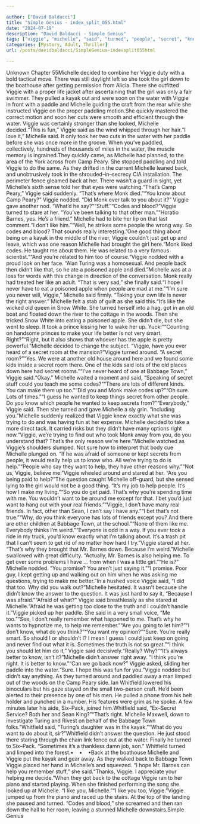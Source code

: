 ```yaml
---

author: ["David Baldacci"]
title: "Simple Genius - index_split_055.html"
date: "2024-07-19"
description: "David Baldacci - Simple Genius"
tags: ["viggie", "michelle", "said", "turned", "people", "secret", "know", "like", "right", "took", "back", "monk", "code", "really", "help", "want", "water", "say", "one", "never", "sure", "make", "around", "think", "girl"]
categories: [Mystery, Adult, Thriller]
url: /posts/davidbaldacci/SimpleGenius-indexsplit055html

---
```



Unknown
Chapter 55Michelle decided to combine her Viggie duty with a bold tactical move. There was still daylight left so she took the girl down to the boathouse after getting permission from Alicia. There she outfitted Viggie with a proper life jacket after ascertaining that the girl was only a fair swimmer. They pulled a kayak out and were soon on the water with Viggie in front with a paddle and Michelle guiding the craft from the rear while she instructed Viggie on the proper paddling motion.She quickly mastered the correct motion and soon her cuts were smooth and efficient through the water. Viggie was certainly stronger than she looked, Michelle decided.“This is fun,” Viggie said as the wind whipped through her hair.“I love it,” Michelle said. It only took her two cuts in the water with her paddle before she was once more in the groove. When you’ve paddled, collectively, hundreds of thousands of miles in the water, the muscle memory is ingrained.They quickly came, as Michelle had planned, to the area of the York across from Camp Peary. She stopped paddling and told Viggie to do the same. As they drifted in the current Michelle leaned back, and unobtrusively took in the shrouded–in–secrecy CIA installation. The perimeter fence gleamed back at her. There wasn’t a guard in sight, yet Michelle’s sixth sense told her that eyes were watching.“That’s Camp Peary,” Viggie said suddenly. “That’s where Monk died.”“You know about Camp Peary?” Viggie nodded. “Did Monk ever talk to you about it?” Viggie gave another nod. “What’d he say?”“Stuff.”“Codes and blood?”Viggie turned to stare at her. “You’ve been talking to that other man.”“Horatio Barnes, yes. He’s a friend.” Michelle had to bite her lip on that last comment.“I don’t like him.”“Well, he strikes some people the wrong way. So codes and blood? That sounds really interesting.”One good thing about being on a kayak in the middle of the river, Viggie couldn’t just get up and leave, which was one reason Michelle had brought the girl here.“Monk liked codes. He taught me about them. He was related to a very famous scientist.”“And you’re related to him too of course.”Viggie nodded with a proud look on her face. “Alan Turing was a homosexual. And people back then didn’t like that, so he ate a poisoned apple and died.”Michelle was at a loss for words with this change in direction of the conversation. Monk really had treated her like an adult. “That is very sad,” she finally said.“I hope I never have to eat a poisoned apple when people are mad at me.”“I’m sure you never will, Viggie,” Michelle said firmly. “Taking your own life is never the right answer.” Michelle felt a stab of guilt as she said this.“It’s like the wicked old queen in Snow White. She turned herself into a hag, got in an old boat and floated down the river to the cottage in the woods. Then she tricked Snow White into eating a poisoned apple. She didn’t die, but she went to sleep. It took a prince kissing her to wake her up. Yuck!”“Counting on handsome princes to make your life better is not very smart. Right?”“Right, but it also shows that whoever has the apple is pretty powerful.”Michelle decided to change the subject. “Viggie, have you ever heard of a secret room at the mansion?”Viggie turned around. “A secret room?”“Yes. We were at another old house around here and we found some kids inside a secret room there. One of the kids said lots of the old places down here had secret rooms.”“I’ve never heard of one at Babbage Town,” Viggie said.“Okay.” Michelle waited a moment and said, “Speaking of secret stuff could you teach me some codes?”“There are lots of different kinds. You can make them up too.”“Did you and Monk make codes up?”“Oh sure. Lots of times.”“I guess he wanted to keep things secret from other people. Do you know which people he wanted to keep secrets from?”“Everybody,” Viggie said. Then she turned and gave Michelle a sly grin. “Including you.”Michelle suddenly realized that Viggie knew exactly what she was trying to do and was having fun at her expense. Michelle decided to take a more direct tack. It carried risks but they didn’t have many options right now.“Viggie, we’re trying to find out who took Monk away from you, do you understand that? That’s the only reason we’re here.”Michelle watched as Viggie’s shoulders slumped. Not sure how to interpret that body cue Michelle plunged on. “If he was afraid of someone or kept secrets from people, it would really help us to know who. All we’re trying to do is help.”“People who say they want to help, they have other reasons why.”“Not us, Viggie, believe me.”Viggie wheeled around and stared at her. “Are you being paid to help?”The question caught Michelle off–guard, but she sensed lying to the girl would not be a good thing. “It’s my job to help people. It’s how I make my living.”“So you do get paid. That’s why you’re spending time with me. You wouldn’t want to be around me except for that. I bet you’d just want to hang out with your real friends.”“Viggie, I don’t have many real friends. In fact, other than Sean, I can’t say I have any.”“I bet that’s not true.”“Why, do you think everyone has lots of friends except you? And there are other children at Babbage Town, at the school.”“None of them like me. Everybody thinks I’m weird.”“Everyone is odd in a way. If you ever took a ride in my truck, you’d know exactly what I’m talking about. It’s a trash pit that I can’t seem to get rid of no matter how hard I try.”Viggie stared at her. “That’s why they brought that Mr. Barnes down. Because I’m weird.”Michelle swallowed with great difficulty. “Actually, Mr. Barnes is also helping me. To get over some problems I have … from when I was a little girl.”“He is?” Michelle nodded. “You promise? You aren’t just saying it.”“I promise. Poor guy, I kept getting up and walking out on him when he was asking me questions, trying to make me better.”In a hushed voice Viggie said, “I did that too. Why did you walk out?”Michelle hesitated. It wasn’t because she didn’t know the answer to the question. It was just hard to say it. “Because I was afraid.”“Afraid of what?” Viggie said breathlessly as she stared at Michelle.“Afraid he was getting too close to the truth and I couldn’t handle it.”Viggie picked up her paddle. She said in a very small voice, “Me too.”“See, I don’t really remember what happened to me. That’s why he wants to hypnotize me, to help me remember.”“Are you going to let him?”“I don’t know, what do you think?”“You want my opinion?”“Sure. You’re really smart. So should I or shouldn’t I? I mean I guess I could just keep on going and never find out what it is. Sometimes the truth is not so great.”“I think you should let him do it,” Viggie said decisively.“Really? Why?”“It’s always better to know, isn’t it?”Michelle didn’t answer right away. “I think you’re right. It is better to know.”“Can we go back now?” Viggie asked, sliding her paddle into the water.“Sure. I hope this was fun for you.”Viggie nodded but didn’t say anything. As they turned around and paddled away a man limped out of the woods on the Camp Peary side. Ian Whitfield lowered his binoculars but his gaze stayed on the small two–person craft. He’d been alerted to their presence by one of his men. He pulled a phone from his belt holder and punched in a number. His features were grim as he spoke. A few minutes later his aide, Six–Pack, joined him.Whitfield said, “Ex–Secret Service? Both her and Sean King?”“That’s right. Michelle Maxwell, down to investigate Turing and Rivest on behalf of the Babbage Town folks.”Whitfield said, “Turing’s daughter was in the kayak.”“What do you want to do about it, sir?”Whitfield didn’t answer the question. He just stood there staring through the chain link fence out at the water. Finally he turned to Six–Pack. “Sometimes it’s a thankless damn job, son.” Whitfield turned and limped into the forest.•    •    •Back at the boathouse Michelle and Viggie put the kayak and gear away. As they walked back to Babbage Town Viggie placed her hand in Michelle’s and squeezed. “I hope Mr. Barnes can help you remember stuff,” she said.“Thanks, Viggie. I appreciate your helping me decide.”When they got back to the cottage Viggie ran to her piano and started playing. When she finished performing the song she looked up at Michelle. “I like you, Michelle.”“I like you too, Viggie.”Viggie jumped up from the piano and raced up the stairs. At the top of the landing she paused and turned. “Codes and blood,” she screamed and then ran down the hall to her room, leaving a stunned Michelle downstairs.Simple Genius
